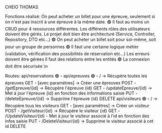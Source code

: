 CHEIO THOMAS

Fonctions réalisé:
On peut acheter un billet pour une épreuve, seulement si on n'est pas inscrit à une épreuve à la même date. 🟢
Il faut au moins un CRUD pour 4 ressources différentes.
Les différents rôles des utilisateurs doivent être gérés.
Le projet doit bien être architecturé (Service, Controller, Repository, DTO etc...) 🟢
On peut acheter un billet soit pour soi-même, soit pour un groupe de personnes 🟢
Il faut une certaine logique métier (validation, vérification des possibilités de réservation etc...) 
Les erreurs doivent être gérées 
Il faut des relations entre les entités 🟢
La connexion doit être sécurisée
\n

Routes:
api/reservations 🟢
    - 
api/epreuves 🟢
    - / -> Récupère toutes les épreuves GET
    - [avec paramètres] -> Créer une épreuves POST
    - /getEpreuve/{id} -> Récupère l'épreuve {id} GET
    - /updateEpreuve/{id} -> Met à jour l'épreuve {id} en fonction des informations saisie PUT
    - /deleteEpreuve/{id} -> Supprime l'épreuve {id} DELETE
api/visiteurs 🟢
    - / -> Récupère tous les visiteurs GET
    - [avec paramètres] -> Créer un visiteur POST
    - /getVisiteur/{id} -> Récupère le visiteur {id} GET
    - /UpdateVisiteur/{id} - Met à jour le visiteur associé à l'id en fonction des infos saisie PUT
    - /DeleteVisiteur/{id} -> Supprime le visiteur associé à cet id DELETE
